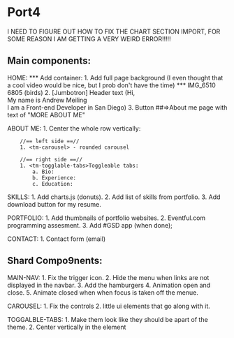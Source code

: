 # Port4

I NEED TO FIGURE OUT HOW TO FIX THE CHART SECTION IMPORT, FOR SOME REASON I AM GETTING A VERY WEIRD ERROR!!!!!

## Main components:
HOME: 
*** Add container:
	1. Add full page background (I even thought that a cool video would be nice, but I prob don't have the time)
		*** IMG_6510
				6805 (birds)
	2. [Jumbotron] Header text (Hi, <br /> My name is Andrew Meiling <br /> I am a Front-end Developer in San Diego)
	3. Button 
		##=>About me page with text of "MORE ABOUT ME"

ABOUT ME:
	1. Center the whole row vertically:

		//== left side ==//
		1. <tm-carousel> - rounded carousel
	
		//== right side ==//
		1. <tm-togglable-tabs>Toggleable tabs:
			a. Bio:
			b. Experience:
			c. Education:

SKILLS:
	1. Add charts.js (donuts).
	2. Add list of skills from portfolio.
	3. Add download button for my resume.

PORTFOLIO:
	1. Add thumbnails of portfolio websites.
	2. Eventful.com programming assesment.
	3. Add #GSD app (when done);

CONTACT:
	1. Contact form (email)

## Shard Compo9nents:
MAIN-NAV:
	1. Fix the trigger icon.
	2. Hide the menu when links are not displayed in the navbar.
	3. Add the hamburgers
	4. Animation open and close.
	5. Animate closed when when focus is taken off the menue.

CAROUSEL:
	1. Fix the controls
	2. little ui elements that go along with it.

TOGGALBLE-TABS:
	1. Make them look like they should be apart of the theme.
	2. Center vertically in the element